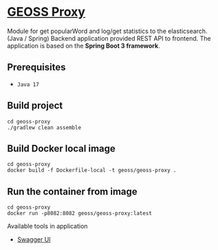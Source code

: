 # [GEOSS Proxy](geoss-proxy/README.md)

Module for get popularWord and log/get statistics to the elasticsearch. (Java / Spring)
Backend application provided REST API to frontend.
The application is based on the **Spring Boot 3 framework**.

## Prerequisites

- `Java 17`
## Build project

```shell
cd geoss-proxy
./gradlew clean assemble
```

## Build Docker local image

```shell
cd geoss-proxy
docker build -f Dockerfile-local -t geoss/geoss-proxy .
```

## Run the container from image
```shell
cd geoss-proxy
docker run -p8082:8082 geoss/geoss-proxy:latest
```

Available tools in application
- [Swagger UI](http://localhost:8082/swagger-ui/index.html)
